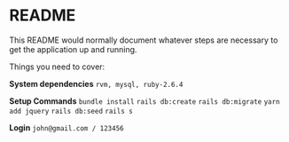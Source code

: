 # README

This README would normally document whatever steps are necessary to get the
application up and running.

Things you need to cover:

**System dependencies**
`rvm, mysql, ruby-2.6.4`

**Setup Commands**
`bundle install`
`rails db:create`
`rails db:migrate`
`yarn add jquery`
`rails db:seed`
`rails s`

**Login**
`john@gmail.com / 123456`
